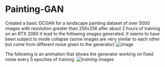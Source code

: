# Painting-GAN

Created a basic DCGAN for a landscape painting dataset of over 5000 images with resolution greater than 256x256
after about 2 hours of training on an RTX 2060 it lead to the following images generated. It seems to have been subject to mode collapse (some images are very similar to each other but come from different noise given to the generator)
![image](https://github.com/dkzhang01/Painting-GAN/assets/97487042/59f55bbd-9e2a-4b06-b184-bd046089714b)

The following is an animation that shows the generator working on fixed noise every 5 epoches of training.
![training-images](https://github.com/dkzhang01/Painting-GAN/assets/97487042/bb5467d1-4071-4067-9f16-a1c2e9a63394)

